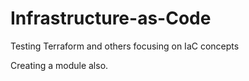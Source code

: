 # Infrastructure-as-Code
Testing Terraform and others focusing on IaC concepts

Creating a module also.